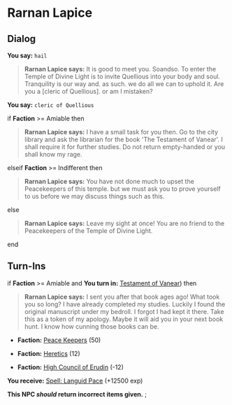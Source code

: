 # Rarnan Lapice
## Dialog

**You say:** `hail`



>**Rarnan Lapice says:** It is good to meet you. Soandso.  To enter the Temple of Divine Light is to invite Quellious into your body and soul.  Tranquility is our way and. as such. we do all we can to uphold it.  Are you a [cleric of Quellious]. or am I mistaken?

**You say:** `cleric of Quellious`



if **Faction** >= Amiable then



>**Rarnan Lapice says:** I have a small task for you then. Go to the city library and ask the librarian for the book 'The Testament of Vanear'. I shall require it for further studies. Do not return empty-handed or you shall know my rage.


elseif **Faction** >= Indifferent then



>**Rarnan Lapice says:** You have not done much to upset the Peacekeepers of this temple. but we must ask you to prove yourself to us before we may discuss things such as this.


else



>**Rarnan Lapice says:** Leave my sight at once! You are no friend to the Peacekeepers of the Temple of Divine Light.

end

## Turn-Ins




if **Faction** >= Amiable and  **You turn in:** [Testament of Vanear](/item/13991)) then


>**Rarnan Lapice says:** I sent you after that book ages ago! What took you so long? I have already completed my studies. Luckily I found the original manuscript under my bedroll. I forgot I had kept it there. Take this as a token of my apology. Maybe it will aid you in your next book hunt. I know how cunning those books can be.


* __Faction:__ [Peace Keepers](/faction/298) (50)


* __Faction:__ [Heretics](/faction/265) (12)


* __Faction:__ [High Council of Erudin](/faction/266) (-12)


 **You receive:**  [Spell: Languid Pace](/item/15302) (+12500 exp)

**This NPC *should* return incorrect items given.**
;

